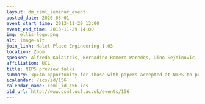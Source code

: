 ```yaml
---
layout: dm_csml_seminar_event
posted_date: 2020-03-01
event_start_time: 2013-11-29 13:00
event_end_time: 2013-11-29 14:00
img: ellis-logo.png
alt: image-alt
join_link: Malet Place Engineering 1.03
location: Zoom
speaker: Alfredo Kalaitzis, Bernadino Romero Paredes, Dino Sejdinovic
affiliation: UCL
title: NIPS preview talks
summary: <p>An opportunity for those with papers accepted at NIPS to practice their talks and for all those not going to get a preview! Talks will be in NIPS format 17mins + 3mins questions.</p><p>Talk 1&#58; Alfredo Kalaitzis (with Ricardo Silva), Flexible sampling of discrete data correlations without the marginal distributions<br/>arXiv link&#58; http&#58;//arxiv.org/abs/1306.2685</p><p>Learning the joint dependence of discrete variables is a fundamental problem in machine learning, with many applications including prediction, clustering and dimensionality reduction. More recently, the framework of copula modeling has gained popularity due to its modular parametrization of joint distributions. Among other properties, copulas provide a recipe for combining flexible models for univariate marginal distributions with parametric families suitable for potentially high dimensional dependence structures. More radically, the extended rank likelihood approach of Hoff (2007) bypasses learning marginal models completely when such information is ancillary to the learning task at hand as in, e.g., standard dimensionality reduction problems or copula parameter estimation. The main idea is to represent data by their observable rank statistics, ignoring any other information from the marginals. Inference is typically done in a Bayesian framework with Gaussian copulas, and it is complicated by the fact this implies sampling within a space where the number of constraints increases quadratically with the number of data points. The result is slow mixing when using off-the-shelf Gibbs sampling. We present an efficient algorithm based on recent advances on constrained Hamiltonian Markov chain Monte Carlo that is simple to implement and does not require paying for a quadratic cost in sample size.</p><p>Slides for the talk&#58; <a href="http&#58;//events.csml.ucl.ac.uk/userdata/lunch_talks/2013_11_29_ak.pdf">PDF</a></p><p>Talk 2&#58; Bernadino Romero Paredes (with Massi Pontil), A New Convex Relaxation for Tensor Completion</p><p>Tensors can be succesfully employed to model the relationships between more than two entities, such as users, products, aspects, and time. Because of this, tensor completion has received a lot of interest recently in several fields such as computer vision, recommendation systems and natural language processing as the natural extension of matrix completion. A prominent methodology for matrix completion is low rank matrix learning by way of trace norm regularization. A generalization framework of this to tensor completion has been studied by several recent works. In this talk, I will highlight some limitations of this approach and propose an alternative convex relaxation on the Euclidean ball. I will then describe a technique to solve the associated regularization problem, which builds upon the alternating direction method of multipliers. Experiments on one synthetic dataset and two real datasets indicate that the proposed method improves significantly over tensor trace norm regularization in terms of estimation error, while remaining computationally tractable.</p><p>Slides for the talk&#58; <a href="http&#58;//events.csml.ucl.ac.uk/userdata/lunch_talks/2013_11_29_brp.pdf">PDF</a><br/>Talk 3&#58; Dino Sejdinovic (with Arthur Gretton, Wicher Bergsma)&#58; A Kernel Test for Three-Variable Interactions</p><p>We introduce kernel nonparametric tests for Lancaster three-variable interaction and for total independence, using embeddings of signed measures into a reproducing kernel Hilbert space. The resulting test statistics are straightforward to compute, and are used in powerful interaction tests, which are consistent against all alternatives for a large family of reproducing kernels. We show the Lancaster test to be sensitive to cases where two independent causes individually have weak influence on a third dependent variable, but their combined effect has a strong influence. This makes the Lancaster test especially suited to finding structure in directed graphical models, where it outperforms competing nonparametric tests in detecting such V-structures.</p><p>Slides for the talk&#58; <a href="http&#58;//events.csml.ucl.ac.uk/userdata/lunch_talks/2013_11_29_ds.pdf">PDF</a></p>
icalendar: /ics/id/156
calendar_name: csml_id_156.ics
old_url: http://www.csml.ucl.ac.uk/events/156
---
```

